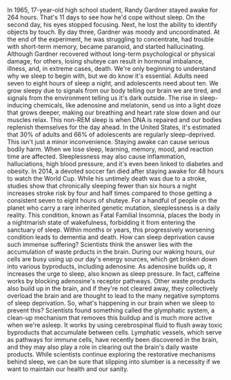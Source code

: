 In 1965, 17-year-old high school student, Randy Gardner stayed awake for 264 hours. That's 11 days to see how he'd cope without sleep. On the second day,  his eyes stopped focusing. Next, he lost the ability to identify objects by touch. By day three, Gardner was moody and uncoordinated. At the end of the experiment, he was struggling to concentrate, had trouble with short-term memory, became paranoid, and started hallucinating. Although Gardner recovered without long-term psychological or physical damage, for others, losing shuteye can result in hormonal imbalance, illness, and, in extreme cases, death. We're only beginning to understand why we sleep to begin with, but we do know it's essential. Adults need seven to eight hours of sleep a night, and adolescents need about ten. We grow sleepy due to signals from our body telling our brain we are tired, and signals from the environment telling us it's dark outside. The rise in sleep-inducing chemicals, like adenosine and melatonin, send us into a light doze  that grows deeper, making our breathing  and heart rate slow down and our muscles relax. This non-REM sleep is when DNA is repaired and our bodies replenish themselves for the day ahead. In the United States, it's estimated that 30% of adults and 66% of adolescents are regularly sleep-deprived. This isn't just a minor inconvenience. Staying awake can cause  serious bodily harm. When we lose sleep, learning, memory, mood, and reaction time are affected. Sleeplessness may also cause inflammation, halluciations, high blood pressure, and it's even been linked to diabetes and obesity. In 2014, a devoted soccer fan died after staying awake for 48 hours  to watch the World Cup. While his untimely death  was due to a stroke, studies show that chronically sleeping fewer than six hours a night increases stroke risk  by four and half times compared to those getting a consistent seven to eight hours of shuteye. For a handful of people on the planet who carry a rare inherited genetic mutation, sleeplessness is a daily reality. This condition,  known as Fatal Familial Insomnia, places the body in a nightmarish  state of wakefulness, forbidding it from entering  the sanctuary of sleep. Within months or years, this progressively worsening condition leads to dementia and death. How can sleep deprivation cause such immense suffering? Scientists think the answer lies with the accumulation of waste prducts in the brain. During our waking hours, our cells are busy using up our day's energy sources, which get broken down  into various byproducts, including adenosine. As adenosine builds up, it increases the urge to sleep, also known as sleep pressure. In fact, caffeine works by blocking adenosine's receptor pathways. Other waste products  also build up in the brain, and if they're not cleared away, they collectively overload the brain and are thought to lead to the many negative symptoms of sleep deprivation. So, what's happening in our brain when we sleep to prevent this? Scientists found something called the glymphatic system, a clean-up mechanism  that removes this buildup and is much more active when we're asleep. It works by using cerebrospinal fluid to flush away toxic byproducts that accumulate between cells. Lymphatic vessels,  which serve as pathways for immune cells, have recently been discovered  in the brain, and they may also play a role in clearing out the brain's daily waste products. While scientists continue exploring the restorative mechanisms behind sleep, we can be sure that slipping  into slumber is a necessity if we want to maintain our health and our sanity. 